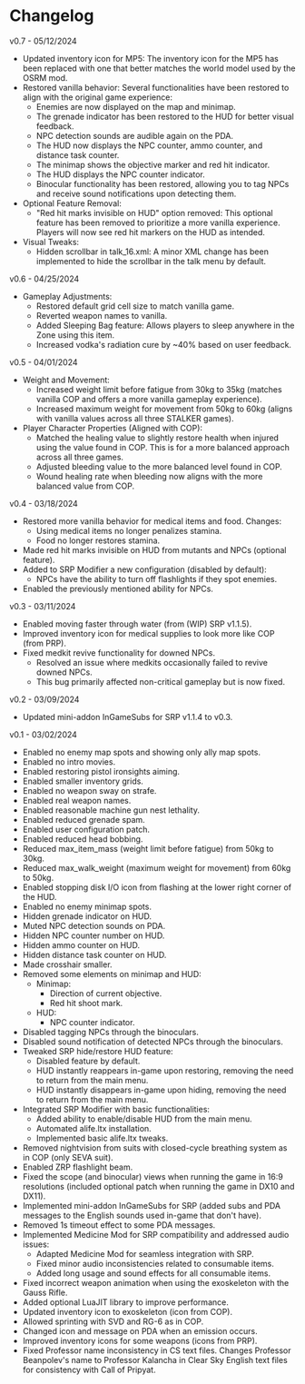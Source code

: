 # Changelog

v0.7 - 05/12/2024

- Updated inventory icon for MP5: The inventory icon for the MP5 has been replaced with one that better matches the world model used by the OSRM mod.
- Restored vanilla behavior: Several functionalities have been restored to align with the original game experience:
  - Enemies are now displayed on the map and minimap.
  - The grenade indicator has been restored to the HUD for better visual feedback.
  - NPC detection sounds are audible again on the PDA.
  - The HUD now displays the NPC counter, ammo counter, and distance task counter.
  - The minimap shows the objective marker and red hit indicator.
  - The HUD displays the NPC counter indicator.
  - Binocular functionality has been restored, allowing you to tag NPCs and receive sound notifications upon detecting them.
- Optional Feature Removal:
  - "Red hit marks invisible on HUD" option removed: This optional feature has been removed to prioritize a more vanilla experience. Players will now see red hit markers on the HUD as intended.
- Visual Tweaks:
  - Hidden scrollbar in talk_16.xml: A minor XML change has been implemented to hide the scrollbar in the talk menu by default.

v0.6 - 04/25/2024

- Gameplay Adjustments:
  - Restored default grid cell size to match vanilla game.
  - Reverted weapon names to vanilla.
  - Added Sleeping Bag feature: Allows players to sleep anywhere in the Zone using this item.
  - Increased vodka's radiation cure by ~40% based on user feedback.

v0.5 - 04/01/2024

- Weight and Movement:
  - Increased weight limit before fatigue from 30kg to 35kg (matches vanilla COP and offers a more vanilla gameplay experience).
  - Increased maximum weight for movement from 50kg to 60kg (aligns with vanilla values across all three STALKER games).
- Player Character Properties (Aligned with COP):
  - Matched the healing value to slightly restore health when injured using the value found in COP. This is for a more balanced approach across all three games.
  - Adjusted bleeding value to the more balanced level found in COP.
  - Wound healing rate when bleeding now aligns with the more balanced value from COP.

v0.4 - 03/18/2024

- Restored more vanilla behavior for medical items and food. Changes:
  - Using medical items no longer penalizes stamina.
  - Food no longer restores stamina.
- Made red hit marks invisible on HUD from mutants and NPCs (optional feature).
- Added to SRP Modifier a new configuration (disabled by default):
  - NPCs have the ability to turn off flashlights if they spot enemies.
- Enabled the previously mentioned ability for NPCs.

v0.3 - 03/11/2024

- Enabled moving faster through water (from (WIP) SRP v1.1.5).
- Improved inventory icon for medical supplies to look more like COP (from PRP).
- Fixed medkit revive functionality for downed NPCs.
  - Resolved an issue where medkits occasionally failed to revive downed NPCs.
  - This bug primarily affected non-critical gameplay but is now fixed.

v0.2 - 03/09/2024

- Updated mini-addon InGameSubs for SRP v1.1.4 to v0.3.

v0.1 - 03/02/2024

- Enabled no enemy map spots and showing only ally map spots.
- Enabled no intro movies.
- Enabled restoring pistol ironsights aiming.
- Enabled smaller inventory grids.
- Enabled no weapon sway on strafe.
- Enabled real weapon names.
- Enabled reasonable machine gun nest lethality.
- Enabled reduced grenade spam.
- Enabled user configuration patch.
- Enabled reduced head bobbing.
- Reduced max_item_mass (weight limit before fatigue) from 50kg to 30kg.
- Reduced max_walk_weight (maximum weight for movement) from 60kg to 50kg.
- Enabled stopping disk I/O icon from flashing at the lower right corner of the HUD.
- Enabled no enemy minimap spots.
- Hidden grenade indicator on HUD.
- Muted NPC detection sounds on PDA.
- Hidden NPC counter number on HUD.
- Hidden ammo counter on HUD.
- Hidden distance task counter on HUD.
- Made crosshair smaller.
- Removed some elements on minimap and HUD:
  - Minimap:
    - Direction of current objective.
    - Red hit shoot mark.
  - HUD:
    - NPC counter indicator.
- Disabled tagging NPCs through the binoculars.
- Disabled sound notification of detected NPCs through the binoculars.
- Tweaked SRP hide/restore HUD feature:
  - Disabled feature by default.
  - HUD instantly reappears in-game upon restoring, removing the need to return from the main menu.
  - HUD instantly disappears in-game upon hiding, removing the need to return from the main menu.
- Integrated SRP Modifier with basic functionalities:
  - Added ability to enable/disable HUD from the main menu.
  - Automated alife.ltx installation.
  - Implemented basic alife.ltx tweaks.
- Removed nightvision from suits with closed-cycle breathing system as in COP (only SEVA suit).
- Enabled ZRP flashlight beam.
- Fixed the scope (and binocular) views when running the game in 16:9 resolutions (included optional patch when running the game in DX10 and DX11).
- Implemented mini-addon InGameSubs for SRP (added subs and PDA messages to the English sounds used in-game that don't have).
- Removed 1s timeout effect to some PDA messages.
- Implemented Medicine Mod for SRP compatibility and addressed audio issues:
  - Adapted Medicine Mod for seamless integration with SRP.
  - Fixed minor audio inconsistencies related to consumable items.
  - Added long usage and sound effects for all consumable items.
- Fixed incorrect weapon animation when using the exoskeleton with the Gauss Rifle.
- Added optional LuaJIT library to improve performance.
- Updated inventory icon to exoskeleton (icon from COP).
- Allowed sprinting with SVD and RG-6 as in COP.
- Changed icon and message on PDA when an emission occurs.
- Improved inventory icons for some weapons (icons from PRP).
- Fixed Professor name inconsistency in CS text files. Changes Professor Beanpolev's name to Professor Kalancha in Clear Sky English text files for consistency with Call of Pripyat.
